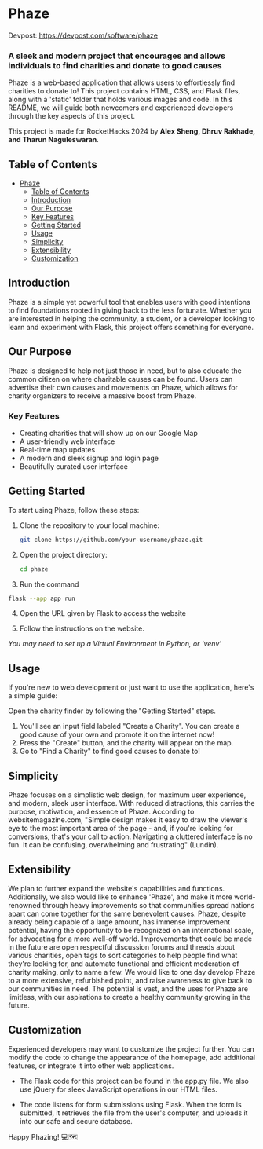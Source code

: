 # Phaze

Devpost: https://devpost.com/software/phaze

### A sleek and modern project that encourages and allows individuals to find charities and donate to good causes

Phaze is a web-based application that allows users to effortlessly find charities to donate to! This project contains HTML, CSS, and Flask files, along with a 'static' folder that holds various images and code. In this README, we will guide both newcomers and experienced developers through the key aspects of this project.

This project is made for RocketHacks 2024 by **Alex Sheng, Dhruv Rakhade, and Tharun Naguleswaran**.

## Table of Contents
- [Phaze](#phaze)
  - [Table of Contents](#table-of-contents)
  - [Introduction](#introduction)
  - [Our Purpose](#our-purpose)
  - [Key Features](#key-features)
  - [Getting Started](#getting-started)
  - [Usage](#usage)
  - [Simplicity](#simplicity)
  - [Extensibility](#extensibility)
  - [Customization](#customization)

## Introduction

Phaze is a simple yet powerful tool that enables users with good intentions to find foundations rooted in giving back to the less fortunate. Whether you are interested in helping the community, a student, or a developer looking to learn and experiment with Flask, this project offers something for everyone.

## Our Purpose

Phaze is designed to help not just those in need, but to also educate the common citizen on where charitable causes can be found. Users can advertise their own causes and movements on Phaze, which allows for charity organizers to receive a massive boost from Phaze.

### Key Features

- Creating charities that will show up on our Google Map
- A user-friendly web interface
- Real-time map updates
- A modern and sleek signup and login page
- Beautifully curated user interface

## Getting Started

To start using Phaze, follow these steps:

1. Clone the repository to your local machine:

   ```bash
   git clone https://github.com/your-username/phaze.git

2. Open the project directory:

    ```bash
    cd phaze

3. Run the command

  ```bash
  flask --app app run
  ```

4. Open the URL given by Flask to access the website

5. Follow the instructions on the website.

*You may need to set up a Virtual Environment in Python, or 'venv'*

## Usage

If you're new to web development or just want to use the application, here's a simple guide:

Open the charity finder by following the "Getting Started" steps.

1. You'll see an input field labeled "Create a Charity". You can create a good cause of your own and promote it on the internet now!
2. Press the "Create" button, and the charity will appear on the map.
3. Go to "Find a Charity" to find good causes to donate to!

## Simplicity

Phaze focuses on a simplistic web design, for maximum user experience, and modern, sleek user interface. With reduced distractions, this carries the purpose, motivation, and essence of Phaze. According to websitemagazine.com, "Simple design makes it easy to draw the viewer's eye to the most important area of the page - and, if you're looking for conversions, that's your call to action. Navigating a cluttered interface is no fun. It can be confusing, overwhelming and frustrating" (Lundin).

## Extensibility

We plan to further expand the website's capabilities and functions. Additionally, we also would like to enhance 'Phaze', and make it more world-renowned through heavy improvements so that communities spread nations apart can come together for the same benevolent causes. Phaze, despite already being capable of a large amount, has immense improvement potential, having the opportunity to be recognized on an international scale, for advocating for a more well-off world. Improvements that could be made in the future are open respectful discussion forums and threads about various charities, open tags to sort categories to help people find what they're looking for, and automate functional and efficient moderation of charity making, only to name a few. We would like to one day develop Phaze to a more extensive, refurbished point, and raise awareness to give back to our communities in need. The potential is vast, and the uses for Phaze are limitless, with our aspirations to create a healthy community growing in the future.


## Customization

Experienced developers may want to customize the project further. You can modify the code to change the appearance of the homepage, add additional features, or integrate it into other web applications.

- The Flask code for this project can be found in the app.py file. We also use jQuery for sleek JavaScript operations in our HTML files.

- The code listens for form submissions using Flask. When the form is submitted, it retrieves the file from the user's computer, and uploads it into our safe and secure database.

Happy Phazing! 💻🗺️
